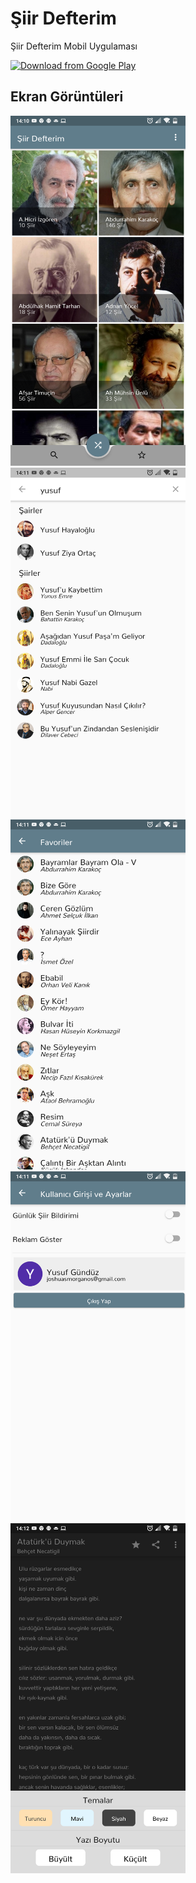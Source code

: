 # Şiir Defterim

Şiir Defterim Mobil Uygulaması

[<img src="https://play.google.com/intl/en_us/badges/images/generic/en_badge_web_generic.png"
      alt="Download from Google Play"
      height="80">](https://play.google.com/store/apps/details?id=com.ygunduz.siirdefterim)

## Ekran Görüntüleri
<img src="screenshots/1.png" alt="Ekran Görüntütü 1" width="280px"> <img src="screenshots/2.png" alt="Ekran Görüntütü 2" width="280px"> <img src="screenshots/3.png" alt="Ekran Görüntütü 3" width="280px"> <img src="screenshots/4.png" alt="Ekran Görüntütü 4" width="280px"> <img src="screenshots/5.png" alt="Ekran Görüntütü 5" width="280px">
